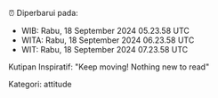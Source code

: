 ⏰ Diperbarui pada:
- WIB: Rabu, 18 September 2024 05.23.58 UTC
- WITA: Rabu, 18 September 2024 06.23.58 UTC
- WIT: Rabu, 18 September 2024 07.23.58 UTC

Kutipan Inspiratif:
"Keep moving! Nothing new to read"


Kategori: attitude

